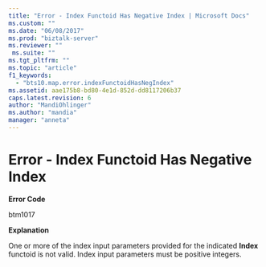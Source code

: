```yaml
---
title: "Error - Index Functoid Has Negative Index | Microsoft Docs"
ms.custom: ""
ms.date: "06/08/2017"
ms.prod: "biztalk-server"
ms.reviewer: ""
 ms.suite: ""
ms.tgt_pltfrm: ""
ms.topic: "article"
f1_keywords: 
  - "bts10.map.error.indexFunctoidHasNegIndex"
ms.assetid: aae175b8-bd80-4e1d-852d-dd8117206b37
caps.latest.revision: 6
author: "MandiOhlinger"
ms.author: "mandia"
manager: "anneta"
---
```

# Error - Index Functoid Has Negative Index
**Error Code**  
  
 btm1017  
  
 **Explanation**  
  
 One or more of the index input parameters provided for the indicated **Index** functoid is not valid. Index input parameters must be positive integers.